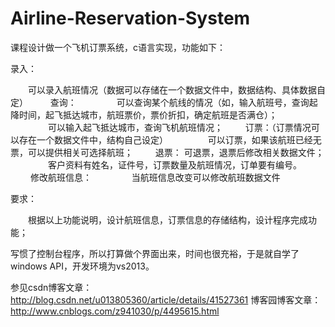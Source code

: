 # Airline-Reservation-System
课程设计做一个飞机订票系统，c语言实现，功能如下：

录入：

　　可以录入航班情况（数据可以存储在一个数据文件中，数据结构、具体数据自定）
　　
查询：
　　
　　可以查询某个航线的情况（如，输入航班号，查询起降时间，起飞抵达城市，航班票价，票价折扣，确定航班是否满仓）；
　　
　　可以输入起飞抵达城市，查询飞机航班情况；
　　
订票：（订票情况可以存在一个数据文件中，结构自己设定）
　　
　　可以订票，如果该航班已经无票，可以提供相关可选择航班；
　　
退票： 可退票，退票后修改相关数据文件；
　　
　　客户资料有姓名，证件号，订票数量及航班情况，订单要有编号。
　　
修改航班信息：
　　
　　当航班信息改变可以修改航班数据文件

要求：

　　根据以上功能说明，设计航班信息，订票信息的存储结构，设计程序完成功能；
　　

写惯了控制台程序，所以打算做个界面出来，时间也很充裕，于是就自学了windows API，开发环境为vs2013。

参见csdn博客文章：http://blog.csdn.net/u013805360/article/details/41527361
博客园博客文章：http://www.cnblogs.com/z941030/p/4495615.html

